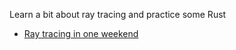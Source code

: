 Learn a bit about ray tracing and practice some Rust

* [Ray tracing in one weekend](https://raytracing.github.io/books/RayTracingInOneWeekend.html)
